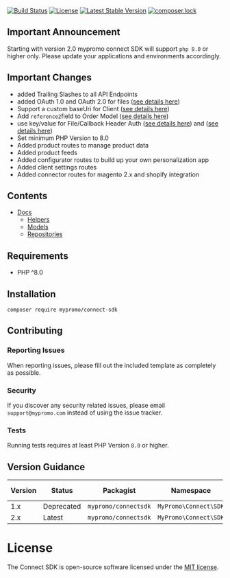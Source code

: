 [![Build Status](https://travis-ci.com/MyPromoConnect/connect-sdk.svg?branch=master)](https://travis-ci.com/MyPromoConnect/connect-sdk)
[![License](https://poser.pugx.org/mypromo/connect-sdk/license)](https://packagist.org/packages/mypromo/connectsdk)
[![Latest Stable Version](https://poser.pugx.org/mypromo/connect-sdk/v/stable)](https://packagist.org/packages/mypromo/connectsdk)
[![composer.lock](https://poser.pugx.org/mypromo/connect-sdk/composerlock)](https://packagist.org/packages/mypromo/connectsdk)

## Important Announcement

Starting with version 2.0 mypromo connect SDK will support `php 8.0` or higher only.
Please update your applications and environments accordingly.

## Important Changes
- added Trailing Slashes to all API Endpoints
- added OAuth 1.0 and OAuth 2.0 for files ([see details here](docs/Models/File.md))
- Support a custom baseUri for Client ([see details here](docs/README.md))
- Add `reference2`field to Order Model ([see details here](docs/Models/Order.md))
- use key/value for File/Callback Header Auth ([see details here](docs/Models/File.md)) and ([see details here](docs/Models/Callback.md))
- Set minimum PHP Version to 8.0
- Added product routes to manage product data
- Added product feeds
- Added configurator routes to build up your own personalization app
- Added client settings routes
- Added connector routes for magento 2.x and shopify integration

## Contents

- [Docs][Docs]
  - [Helpers][Helpers]
  - [Models][Models]
  - [Repositories][Repositories]

## Requirements
- PHP ^8.0

## Installation
```
composer require mypromo/connect-sdk
```

## Contributing

### Reporting Issues

When reporting issues, please fill out the included template as completely as possible.

### Security

If you discover any security related issues, please email `support@mypromo.com` instead of using the issue tracker.

### Tests

Running tests requires at least PHP Version `8.0` or higher.

## Version Guidance

| Version | Status     | Packagist           | Namespace    | Repo                | Docs                | PHP Version |
|---------|------------|---------------------|--------------|---------------------|---------------------| -------------|
| 1.x     | Deprecated | `mypromo/connectsdk` | `MyPromo\Connect\SDK` | [v1][repo] | [v1][Docs] |  \>= 7.3      |
| 2.x     | Latest     | `mypromo/connectsdk` | `MyPromo\Connect\SDK` | [v1][repo] | [v1][Docs] |  \>= 8.0      |

# License

The Connect SDK is open-source software licensed under the [MIT license][mit-link].

[repo]: https://github.com/MyPromoConnect/SDK
[mit-link]: https://opensource.org/licenses/MIT
[Docs]: docs
[Helpers]: docs/Helpers
[Models]: docs/Models
[Repositories]: docs/Repositories
